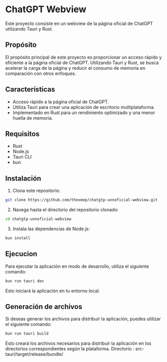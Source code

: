 # ChatGPT Webview

Este proyecto consiste en un webview de la página oficial de ChatGPT utilizando Tauri y Rust.

## Propósito

El propósito principal de este proyecto es proporcionar un acceso rápido y eficiente a la página oficial de ChatGPT. Utilizando Tauri y Rust, se busca acelerar la carga de la página y reducir el consumo de memoria en comparación con otros enfoques.

## Características

- Acceso rápido a la página oficial de ChatGPT.
- Utiliza Tauri para crear una aplicación de escritorio multiplataforma.
- Implementado en Rust para un rendimiento optimizado y una menor huella de memoria.

## Requisitos

- Rust
- Node.js
- Tauri CLI
- bun

## Instalación

1. Clona este repositorio:

```bash
git clone https://github.com/thexmep/chatgtp-unnoficial-webview.git
```

2. Navega hasta el directorio del repositorio clonado:
```bash
cd chatgtp-unnoficial-webview
```

3. Instala las dependencias de Node.js:
```bash
bun install
```

## Ejecucion
Para ejecutar la aplicación en modo de desarrollo, utiliza el siguiente comando:
```bash
bun run tauri dev
```
Esto iniciará la aplicación en tu entorno local.

## Generación de archivos

Si deseas generar los archivos para distribuir la aplicación, puedes utilizar el siguiente comando:
```bash
bun run tauri build
```

Esto creará los archivos necesarios para distribuir la aplicación en los directorios correspondientes según la plataforma.
Directorio : src-tauri/target/release/bundle/





